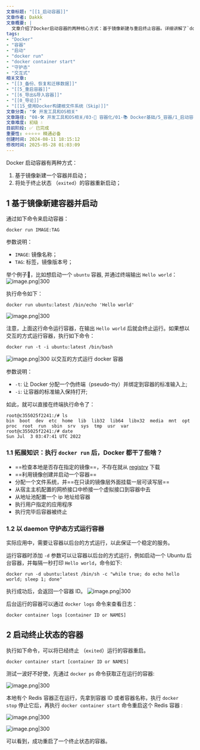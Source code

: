 ```yaml
---
文章标题: "[[1_启动容器]]" 
文章作者: Dakkk
文章概要: |
  文章介绍了Docker启动容器的两种核心方式：基于镜像新建与重启终止容器。详细讲解了`docker run`命令的普通、交互式及守护态用法，并简述了其执行流程，最后演示了`docker container start`命令。
tags:
- "Docker"
- "容器"
- "启动"
- "docker run"
- "docker container start"
- "守护态"
- "交互式"
相关文章:
- "[[3_备份、恢复和迁移数据]]"
- "[[5_重启容器]]"
- "[[6_导出&导入容器]]"
- "[[0_导论]]"
- "[[15_使用Docker构建根文件系统（Skip）]]"
文章分类: "🛠️ 开发工具和OS相关"
文章路径: "08-🛠️ 开发工具和OS相关/03-🐋 容器化/01-📚 Docker基础/5_容器/1_启动容器.md"
文章难度: 初级 💧
目前阶段: ✅ 已完成
重要性: ⭐⭐⭐⭐⭐ 精通必备
创建时间: 2024-08-11 18:15:12
修改时间: 2025-05-28 01:03:09
---
```


Docker 启动容器有两种方式：

1. 基于镜像新建一个容器并启动；
2. 将处于终止状态 （`exited`）的容器重新启动；
## 1 基于镜像新建容器并启动

通过如下命令来启动容器：

```
docker run IMAGE:TAG
```

参数说明：

- `IMAGE`: 镜像名称；
- `TAG`: 标签，镜像版本号；

举个例子🌰，比如想启动一个 `ubuntu` 容器, 并通过终端输出 `Hello world`：
![image.png|300](https://my-obsidian-image.oss-cn-guangzhou.aliyuncs.com/2024/05/8f9d2978c0dd56ed2914e7856d8805f7.png)

执行命令如下：
```
docker run ubuntu:latest /bin/echo 'Hello world'
```

![image.png|300](https://my-obsidian-image.oss-cn-guangzhou.aliyuncs.com/2024/05/7fe0beeb1159b89783872870ffb05c50.png)

注意，上面这行命令运行容器，在输出 `Hello world` 后就会终止运行。如果想以交互的方式运行容器，执行如下命令：

```
docker run -t -i ubuntu:latest /bin/bash
```

![image.png|300](https://my-obsidian-image.oss-cn-guangzhou.aliyuncs.com/2024/05/15a84a56d6762ec6a31b4d39dc366c38.png)
以交互的方式运行 docker 容器

参数说明：
- `-t`: 让 Docker 分配一个伪终端（pseudo-tty）并绑定到容器的标准输入上;
- `-i`: 让容器的标准输入保持打开;

如此，就可以直接在终端执行命令了：
```
root@c355025f2241:/# ls
bin  boot  dev  etc  home  lib  lib32  lib64  libx32  media  mnt  opt  proc  root  run  sbin  srv  sys  tmp  usr  var
root@c355025f2241:/# date
Sun Jul  3 03:47:41 UTC 2022
```

### 1.1 拓展知识：执行 `docker run` 后，Docker 都干了些啥？

- ==检查本地是否存在指定的镜像==，不存在就从 [registry](https://www.quanxiaoha.com/docker/docker-run-container.html) 下载
- ==利用镜像创建并启动一个容器==
- 分配一个文件系统，并==在只读的镜像层外面挂载一层可读写层==
- 从宿主主机配置的网桥接口中桥接一个虚拟接口到容器中去
- 从地址池配置一个 ip 地址给容器
- 执行用户指定的应用程序
- 执行完毕后容器被终止

### 1.2 以 daemon 守护态方式运行容器

实际应用中，需要让容器以后台的方式运行，以此保证一个稳定的服务。

运行容器时添加 `-d` 参数可以让容器以后台的方式运行，例如启动一个 Ubuntu 后台容器，并每隔一秒打印 `Hello world`，命令如下:

```
docker run -d ubuntu:latest /bin/sh -c "while true; do echo hello world; sleep 1; done"
```

执行成功后，会返回一个容器 ID。
![image.png|300](https://my-obsidian-image.oss-cn-guangzhou.aliyuncs.com/2024/05/b2be66671d17fd9169aaaf10a1fe578a.png)

后台运行的容器可以通过 `docker logs` 命令来查看日志：

```
docker container logs [container ID or NAMES]
```

## 2 启动终止状态的容器

执行如下命令，可以将已经终止 （`exited`）运行的容器重启。

```
docker container start [container ID or NAMES]
```

测试一波好不好使，先通过 `docker ps` 命令获取正在运行的容器:

![image.png|300](https://my-obsidian-image.oss-cn-guangzhou.aliyuncs.com/2024/05/dbe7667e4c56cdb97f8470664bfa7e12.png)

本地有个 Redis 容器正在运行，先拿到容器 ID 或者容器名称，执行 `docker stop` 停止它后，再执行 `docker container start` 命令重启这个 Redis 容器 :

![image.png|300](https://my-obsidian-image.oss-cn-guangzhou.aliyuncs.com/2024/05/87239a592dde93d3c97aece49c8b5125.png)

![image.png|300](https://my-obsidian-image.oss-cn-guangzhou.aliyuncs.com/2024/05/105e31f376833a3446a15543e5cf7c6c.png)

可以看到，成功重启了一个终止状态的容器。